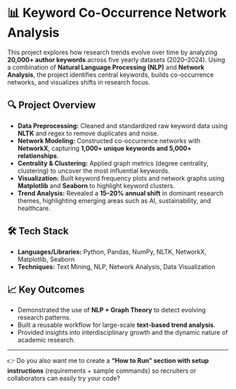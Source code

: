 # 📊 Keyword Co-Occurrence Network Analysis

This project explores how research trends evolve over time by analyzing **20,000+ author keywords** across five yearly datasets (2020–2024). Using a combination of **Natural Language Processing (NLP)** and **Network Analysis**, the project identifies central keywords, builds co-occurrence networks, and visualizes shifts in research focus.

## 🔍 Project Overview

* **Data Preprocessing:** Cleaned and standardized raw keyword data using **NLTK** and regex to remove duplicates and noise.
* **Network Modeling:** Constructed co-occurrence networks with **NetworkX**, capturing **1,000+ unique keywords and 5,000+ relationships**.
* **Centrality & Clustering:** Applied graph metrics (degree centrality, clustering) to uncover the most influential keywords.
* **Visualization:** Built keyword frequency plots and network graphs using **Matplotlib** and **Seaborn** to highlight keyword clusters.
* **Trend Analysis:** Revealed a **15–20% annual shift** in dominant research themes, highlighting emerging areas such as AI, sustainability, and healthcare.

## 🛠️ Tech Stack

* **Languages/Libraries:** Python, Pandas, NumPy, NLTK, NetworkX, Matplotlib, Seaborn
* **Techniques:** Text Mining, NLP, Network Analysis, Data Visualization

## 📈 Key Outcomes

* Demonstrated the use of **NLP + Graph Theory** to detect evolving research patterns.
* Built a reusable workflow for large-scale **text-based trend analysis**.
* Provided insights into interdisciplinary growth and the dynamic nature of academic research.

---

👉 Do you also want me to create a **“How to Run” section with setup instructions** (requirements + sample commands) so recruiters or collaborators can easily try your code?

